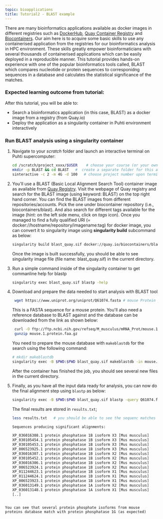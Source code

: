 ```yaml
---
topic: bioapplications
title: Tutorial2 - BLAST example
---
```


There are many bioinformatics applications available as docker images in  different registries such as [DockerHub](https://hub.docker.com), [Quay Container Registry](https://quay.io) and [Biocontainers](https://biocontainers.pro). Our aim here is to acquire some basic skills to use any containerised application from the registries for our bioinformatics analysis in HPC environment.  These skills greatly empower bioinformaticians with several thousands of containerised applications which can be easily deployed in a reproducible manner. This tutorial provides hands-on experience with one of the popular bioinformatics tools called, BLAST which compares nucleotide or protein sequences to corresponidng sequences in a database and calculates the statistical significance of the matches.

### Expected learning outcome from tutorial:
After this tutorial, you will be able to: 
- Search a bioinformatics application (in this case, BLAST) as a docker image from a registry (from Quay.io)
- Deploy the application as a singularity container in Puhti environment interactively


### Run BLAST analysis using a singularity container

1. Navigate to your *scratch* folder and launch an interactive terminal on Puhti supercomputer:

   ```bash 
   cd /scratch/project_xxxx/$USER    # choose your course (or your own) project 
   mkdir -p BLAST && cd BLAST   #  create a separate folder for this analysis
   sinteractive -c 2 -m 4G -d 100   # choose project number upon terminal prompt
   ``` 
2. You'll use a BLAST (Basic Local Alignment Search Tool) container image as available from [Quay Registry](https://quay.io). Visit the webpage of Quay registry 
   and search for the BLAST image (using keyword: BLAST) on the top right hand corner. You can find the BLAST images from different repositories/accounts. Pick the 
   one under biocontainer repository (i.e., biocontainers/blast). And also search for different tags available for the image (hint: on the left side menu, click on
   *tags* icon). Once you managed to find a fully qualified URI (= docker://hostname/repository/imagename:tag) for docker image, you can convert it to singularity 
   image using **singularity build** subcommand as below:
    
   ```bash
   singularity build blast_quay.sif docker://quay.io/biocontainers/blast:2.12.0--pl5262h3289130_0
   ```
   Once the image is built successfully, you should be able to see singularity image file (file name: blast_quay.sif) in the current directory.

3. Run a simple command inside of the singularity container to get commanline help for blastp  
   ```bash
   singularity exec blast_quay.sif blastp -help
   ```

4. Download and prepare the data needed to start analysis with BLAST tool

   ```bash
    wget https://www.uniprot.org/uniprot/Q61074.fasta # mouse Protein phosphatase 1G
    ```
   This is a FASTA sequence for a mouse protein.  You'll also need a reference database to BLAST against and the database can be downloaded from the link as shown
   below:

   ```bash
    curl -O ftp://ftp.ncbi.nih.gov/refseq/M_musculus/mRNA_Prot/mouse.1.protein.faa.gz
    gunzip mouse.1.protein.faa.gz
    ```
    You need to prepare the mouse database with `makeblastdb` for the search using the following command:

    ```bash
    # mkdir makeblastdb
    singularity exec -B $PWD:$PWD blast_quay.sif makeblastdb -in mouse.1.protein.faa -dbtype prot
    ```  
    After the container has finished the job, you should see several new files in the current directory.
    
5. Finally, as you have all the input data ready for analysis, you can now do the final alignment step using `blastp` as below:

   ```bash
   singularity exec -B $PWD:$PWD blast_quay.sif blastp -query Q61074.fasta -db mouse.1.protein.faa -out results.txt
   ```
   The final results are stored in `results.txt`;

   ```bash
   less results.txt   # you should be able to see the sequenc matches the isoforms of phosphatases in mouse database as the best hits in this blast search
   ```

   ```bash
   Sequences producing significant alignments:                          (Bits)  Value

   XP_036016308.1 protein phosphatase 1B isoform X3 [Mus musculus]       129     3e-32
   XP_030105454.1 protein phosphatase 1B isoform X3 [Mus musculus]       129     3e-32
   XP_030105453.1 protein phosphatase 1B isoform X3 [Mus musculus]       129     3e-32
   XP_006523925.1 protein phosphatase 1B isoform X3 [Mus musculus]       129     3e-32
   XP_036016307.1 protein phosphatase 1B isoform X2 [Mus musculus]       129     4e-32
   XP_030105452.1 protein phosphatase 1B isoform X2 [Mus musculus]       129     4e-32
   XP_036016306.1 protein phosphatase 1B isoform X2 [Mus musculus]       129     4e-32
   XP_006523924.1 protein phosphatase 1B isoform X2 [Mus musculus]       129     4e-32
   XP_011244623.1 protein phosphatase 1B isoform X1 [Mus musculus]       130     4e-32
   XP_011244624.1 protein phosphatase 1B isoform X1 [Mus musculus]       130     4e-32
   XP_006523923.1 protein phosphatase 1B isoform X1 [Mus musculus]       130     4e-32
   XP_036013149.1 protein phosphatase 1A isoform X2 [Mus musculus]       128     6e-32
   XP_036013148.1 protein phosphatase 1A isoform X1 [Mus musculus]       127     3e-31
   [..]
   
  ```
  
  You can see that several protein phosphate isoforms from mouse proteins database match with protein phosphatase 1G (as expected)


